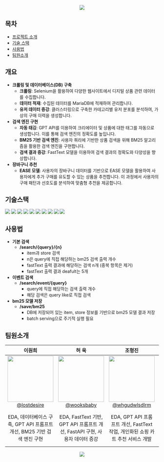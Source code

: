 <div align="center">
  <img src="https://capsule-render.vercel.app/api?type=waving&color=gradient&height=200&section=header&text=디지털%20굿즈%20추천시스템&desc=RecSys-06&fontSize=40&fontColor=FFFFFF&fontAlignY=40"/>
</div>


## 목차
- [프로젝트 소개](#개요)
- [기술 스택](#기술스택)
- [사용법](#사용법)
- [팀원소개](#팀원소개)

## 개요
- **크롤링 및 데이터베이스(DB) 구축**
    - **크롤링**: Selenium을 활용하여 다양한 웹사이트에서 디지털 상품 관련 데이터를 수집합니다.
    - **데이터 적재**: 수집된 데이터를 MariaDB에 적재하여 관리합니다.
    - **유저 데이터 증강**: 클러스터링으로 구축한 카테고리별 유저 분포를 분석하여, 가상의 구매 이력을 생성합니다.
- **검색 엔진 구현**
    - **자동 태깅**: GPT API를 이용하여 크리에이터 및 상품에 대한 태그를 자동으로 생성합니다. 이를 통해 검색 엔진의 정확도를 높입니다.
    - **BM25 기반 검색 엔진**: 사용자 쿼리에 기반한 상품 검색을 위해 BM25 알고리즘을 활용한 검색 엔진을 구현합니다.
    - **검색 결과 증강**: FastText 모델을 이용하여 검색 결과의 정확도와 다양성을 향상합니다.
- **장바구니 추천**
    - **EASE 모델**: 사용자의 장바구니 데이터를 기반으로 EASE 모델을 활용하여 사용자에게 추가 구매를 유도할 수 있는 상품을 추천합니다. 이 과정에서 사용자의 구매 패턴과 선호도를 분석하여 맞춤형 추천을 제공합니다.


## 기술스택
<img src="https://img.shields.io/badge/Linux-FCC624?style=plastic&logo=Linux&logoColor=white"/> <img src="https://img.shields.io/badge/Ubuntu-E95420?style=plastic&logo=Ubuntu&logoColor=white"/> <img src="https://img.shields.io/badge/VS Code-007ACC?style=plastic&logo=Visual Studio Code&logoColor=white"/> <img src="https://img.shields.io/badge/Python-3776AB?style=plastic&logo=Python&logoColor=white"/> <img src="https://img.shields.io/badge/PyTorch-EE4C2C?style=plastic&logo=PyTorch&logoColor=white"/> <img src="https://img.shields.io/badge/Jupyter-F37626?style=plastic&logo=Jupyter&logoColor=white"/> <img src="https://img.shields.io/badge/Streamlit-FF4B4B?style=plastic&logo=Streamlit&logoColor=white"/> <img src="https://img.shields.io/badge/FastAPI-009688?style=plastic&logo=FastAPI&logoColor=white"/> <img src="https://img.shields.io/badge/MariaDB-003545?style=plastic&logo=MariaDB&logoColor=white"/> <img src="https://img.shields.io/badge/Naver Cloud Platform-03C75A?style=plastic&logo=Naver&logoColor=white"/>
 

## 사용법
- **기본 검색**
  - **/search/{query}/{n}**
    - item과 store 검색
    - n은 query에 직접 해당하는 bm25 검색 출력 개수
    - fastText 출력 결과에 해당하는 검색 n개 (중복 항목은 제거)
    - fastText 출력 결과 deafult는 5개
- **이벤트 검색**
  - **/search/event/{query}**
    - query에 직접 해당하는 검색 출력 개수
    - 해당 검색은 query like로 직접 검색
- **bm25 모델 저장**
  - **/save/bm25**
    - DB에 저장되어 있는 item, store 정보를 기반으로 bm25 모델 결과 저장
    - batch serving으로 주기적 실행 필요


## 팀원소개
| **이원희** | **허 욱** | **조형진** | **김예찬** |
| :------: |  :------: | :------: | :------: |
| [<img src="https://avatars.githubusercontent.com/u/64073392?v=4" height=150 width=150> <br/> @lostdesire](https://github.com/lostdesire) | [<img src="https://avatars.githubusercontent.com/u/61164286?v=4" height=150 width=150> <br/> @wooksbaby](https://github.com/wooksbaby) | [<img src="https://avatars.githubusercontent.com/u/149780979?v=4" height=150 width=150> <br/> @whgudwlsdlrm](https://github.com/whgudwlsdlrm) | [<img src="https://avatars.githubusercontent.com/u/149780979?v=4" height=150 width=150> <br/> @yechance7](https://github.com/yechance7) |
|EDA, 데이터베이스 구축, GPT API 프롬프트 개선, BM25 기반 검색 엔진 구현|EDA, FastText 기반, GPT API 프롬프트 개선, FastAPI 구현, 사용자 데이터 증강| EDA, GPT API 프롬프트 개선, FastText 작업, 개인화된 쇼핑 카트 추천 서비스 개발 | 데이터 크롤링, EDA, GPT API 프롬프트 개선, FastAPI 구현,프로젝트 인터페이스 구현(Streamlit) |


<div align="center">
  <img src="https://capsule-render.vercel.app/api?type=waving&color=gradient&height=200&section=footer&text=Thanks%20for%20Reading&fontSize=40&fontColor=FFFFFF&fontAlignY=70"/>
</div>
